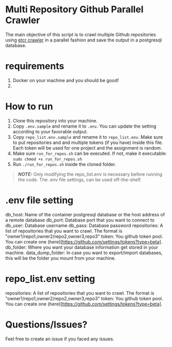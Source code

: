 # Multi Repository Github Parallel Crawler
The main objective of this script is to crawl multiple Github repositories using [etcr crawler](https://github.com/inspiring71/etcr-infrastructure) in a parallel fashion and save the output in a postgresql database.

# requirements
1. Docker on your machine and you should be good!
2.

# How to run
1. Clone this repository into your machine.
2. Copy `.env.sample` and rename it to `.env`. You can update the setting according to your favorable output.
3. Copy `repo_list.env.sample` and rename it to `repo_list.env`. Make sure to put repositories and and multiple tokens (if you have) inside this file. Each token will be used for one project and the assignment is random.
4. Make sure `run_for_repos.sh` can be executed. If not, make it executable:
`sudo chmod +x run_for_repos.sh`
5. Run `./run_for_repos.sh` inside the cloned folder.


> **_NOTE:_**  Only modifying the repo_list.env is necessary before running the code. The .env file settings, can be used off-the-shelf.

# .env file setting
db_host: Name of the container postgresql database or the host address of a remote database
db_port: Database port that you want to connect to
db_user: Database username
db_pass: Database password
repositories: A list of repositories that you want to crawl. The format is "owner1/repo1,owner2/repo2,owner3,repo3"
token: You github token pool. You can create one (here)[https://github.com/settings/tokens?type=beta].
db_folder: Where you want your database information get stored in your machine.
data_dump_folder: In case you want to export/import databases, this will be the folder you mount from your machine.

# repo_list.env setting
repositories: A list of repositories that you want to crawl. The format is "owner1/repo1,owner2/repo2,owner3,repo3"
token: You github token pool. You can create one (here)[https://github.com/settings/tokens?type=beta].

# Questions/Issues?
Feel free to create an issue if you faced any issues.


